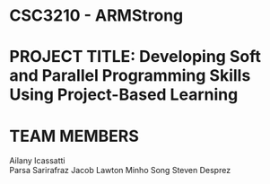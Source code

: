 # CSC3210 - ARMStrong
# PROJECT TITLE: Developing Soft and Parallel Programming Skills Using Project-Based Learning
# TEAM MEMBERS
  Ailany Icassatti  
  Parsa Sarirafraz
  Jacob Lawton
  Minho Song
  Steven Desprez

